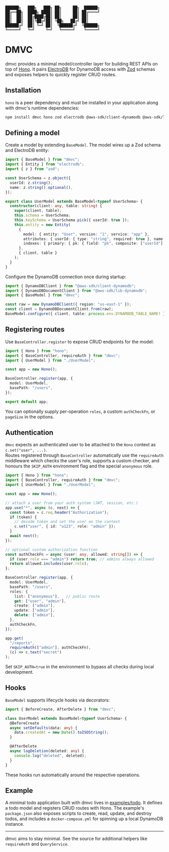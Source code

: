 ```terminaloutput
██████╗   ███╗   ███╗ ██╗     ██╗  ██████╗ 
██╔══██╗  ████╗ ████║ ██║     ██║ ██╔════╝ 
██║  ██║  ██╔████╔██║ ██║     ██║ ██║           
██║  ██║  ██║╚██╔╝██║ ╚██╗   ██╔╝ ██║           
██████╔╝  ██║ ╚═╝ ██║  ╚██████╔╝  ╚██████╗ 
╚═════╝   ╚═╝     ╚═╝   ╚═════╝    ╚═════╝ 
```

# DMVC 

dmvc provides a minimal model/controller layer for building REST APIs on top of [Hono](https://hono.dev). It pairs [ElectroDB](https://github.com/tywalch/electrodb) for DynamoDB access with [Zod](https://zod.dev) schemas and exposes helpers to quickly register CRUD routes.

## Installation

`hono` is a peer dependency and must be installed in your application along with dmvc's runtime dependencies:

```bash
npm install dmvc hono zod electrodb @aws-sdk/client-dynamodb @aws-sdk/lib-dynamodb
```

## Defining a model

Create a model by extending `BaseModel`. The model wires up a Zod schema and ElectroDB entity:

```ts
import { BaseModel } from "dmvc";
import { Entity } from "electrodb";
import { z } from "zod";

const UserSchema = z.object({
  userId: z.string(),
  name: z.string().optional(),
});

export class UserModel extends BaseModel<typeof UserSchema> {
  constructor(client: any, table: string) {
    super(client, table);
    this.schema = UserSchema;
    this.keySchema = UserSchema.pick({ userId: true });
    this.entity = new Entity(
      {
        model: { entity: "User", version: "1", service: "app" },
        attributes: { userId: { type: "string", required: true }, name: { type: "string" } },
        indexes: { primary: { pk: { field: "pk", composite: ["userId"] } } },
      },
      { client, table }
    );
  }
}
```

Configure the DynamoDB connection once during startup:

```ts
import { DynamoDBClient } from "@aws-sdk/client-dynamodb";
import { DynamoDBDocumentClient } from "@aws-sdk/lib-dynamodb";
import { BaseModel } from "dmvc";

const raw = new DynamoDBClient({ region: "us-east-1" });
const client = DynamoDBDocumentClient.from(raw);
BaseModel.configure({ client, table: process.env.DYNAMODB_TABLE_NAME! });
```

## Registering routes

Use `BaseController.register` to expose CRUD endpoints for the model:

```ts
import { Hono } from "hono";
import { BaseController, requireAuth } from "dmvc";
import { UserModel } from "./UserModel";

const app = new Hono();

BaseController.register(app, {
  model: UserModel,
  basePath: "/users",
});

export default app;
```

You can optionally supply per-operation `roles`, a custom `authCheckFn`, or `pageSize` in the options.

## Authentication

`dmvc` expects an authenticated user to be attached to the `Hono` context as `c.set("user", ...)`.  
Routes registered through `BaseController` automatically use the `requireAuth` middleware which checks the user's role, supports a custom checker, and honours the `SKIP_AUTH` environment flag and the special `anonymous` role.

```ts
import { Hono } from "hono";
import { BaseController, requireAuth } from "dmvc";
import { UserModel } from "./UserModel";

const app = new Hono();

// attach a user from your auth system (JWT, session, etc.)
app.use("*", async (c, next) => {
  const token = c.req.header("Authorization");
  if (token) {
    // decode token and set the user on the context
    c.set("user", { id: "u123", role: "admin" });
  }
  await next();
});

// optional custom authorization function
const authCheckFn = async (user: any, allowed: string[]) => {
  if (user.role === "admin") return true; // admins always allowed
  return allowed.includes(user.role);
};

BaseController.register(app, {
  model: UserModel,
  basePath: "/users",
  roles: {
    list: ["anonymous"],   // public route
    get: ["user", "admin"],
    create: ["admin"],
    update: ["admin"],
    delete: ["admin"],
  },
  authCheckFn,
});

app.get(
  "/reports",
  requireAuth(["admin"], authCheckFn),
  (c) => c.text("secret")
);
```

Set `SKIP_AUTH=true` in the environment to bypass all checks during local development.

## Hooks

`BaseModel` supports lifecycle hooks via decorators:

```ts
import { BeforeCreate, AfterDelete } from "dmvc";

class UserModel extends BaseModel<typeof UserSchema> {
  @BeforeCreate
  async setDefaults(data: any) {
    data.createdAt = new Date().toISOString();
  }

  @AfterDelete
  async logDeletion(deleted: any) {
    console.log("deleted", deleted);
  }
}
```

These hooks run automatically around the respective operations.

## Example

A minimal todo application built with dmvc lives in [examples/todo](./examples/todo). It defines a todo model and registers CRUD routes with Hono. The example's `package.json` also exposes scripts to create, read, update, and destroy todos, and includes a `docker-compose.yml` for spinning up a local DynamoDB instance.

---

dmvc aims to stay minimal. See the source for additional helpers like `requireAuth` and `QueryService`.
